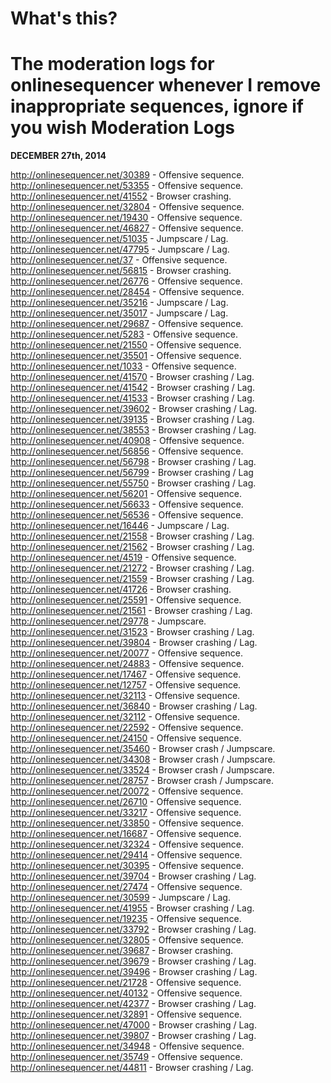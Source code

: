 What's this?
===============
The moderation logs for onlinesequencer whenever I remove inappropriate sequences, ignore if you wish
Moderation Logs
======
**DECEMBER 27th, 2014**

http://onlinesequencer.net/30389 - Offensive sequence.
http://onlinesequencer.net/53355 - Offensive sequence.
http://onlinesequencer.net/41552 - Browser crashing.
http://onlinesequencer.net/32804 - Offensive sequence.
http://onlinesequencer.net/19430 - Offensive sequence.
http://onlinesequencer.net/46827 - Offensive sequence.
http://onlinesequencer.net/51035 - Jumpscare / Lag.
http://onlinesequencer.net/47795 - Jumpscare / Lag.
http://onlinesequencer.net/37 - Offensive sequence.
http://onlinesequencer.net/56815 - Browser crashing.
http://onlinesequencer.net/26776 - Offensive sequence.
http://onlinesequencer.net/28454 - Offensive sequence.
http://onlinesequencer.net/35216 - Jumpscare / Lag.
http://onlinesequencer.net/35017 - Jumpscare / Lag.
http://onlinesequencer.net/29687 - Offensive sequence.
http://onlinesequencer.net/5283 - Offensive sequence.
http://onlinesequencer.net/21550 - Offensive sequence.
http://onlinesequencer.net/35501 - Offensive sequence.
http://onlinesequencer.net/1033 - Offensive sequence.
http://onlinesequencer.net/41570 - Browser crashing / Lag.
http://onlinesequencer.net/41542 - Browser crashing / Lag.
http://onlinesequencer.net/41533 - Browser crashing / Lag.
http://onlinesequencer.net/39602 - Browser crashing / Lag.
http://onlinesequencer.net/39135 - Browser crashing / Lag.
http://onlinesequencer.net/38553 - Browser crashing / Lag.
http://onlinesequencer.net/40908 - Offensive sequence.
http://onlinesequencer.net/56856 - Offensive sequence.
http://onlinesequencer.net/56798 - Browser crashing / Lag.
http://onlinesequencer.net/56799 - Browser crashing / Lag
http://onlinesequencer.net/55750 - Browser crashing / Lag.
http://onlinesequencer.net/56201 - Offensive sequence.
http://onlinesequencer.net/56633 - Offensive sequence.
http://onlinesequencer.net/56536 - Offensive sequence.
http://onlinesequencer.net/16446 - Jumpscare / Lag.
http://onlinesequencer.net/21558 - Browser crashing / Lag.
http://onlinesequencer.net/21562 - Browser crashing / Lag.
http://onlinesequencer.net/4519 - Offensive sequence.
http://onlinesequencer.net/21272 - Browser crashing / Lag.
http://onlinesequencer.net/21559 - Browser crashing / Lag.
http://onlinesequencer.net/41726 - Browser crashing.
http://onlinesequencer.net/25591 - Offensive sequence.
http://onlinesequencer.net/21561 - Browser crashing / Lag.
http://onlinesequencer.net/29778 - Jumpscare.
http://onlinesequencer.net/31523 - Browser crashing / Lag.
http://onlinesequencer.net/39804 - Browser crashing / Lag.
http://onlinesequencer.net/20077 - Offensive sequence.
http://onlinesequencer.net/24883 - Offensive sequence.
http://onlinesequencer.net/17467 - Offensive sequence.
http://onlinesequencer.net/12757 - Offensive sequence.
http://onlinesequencer.net/32113 - Offensive sequence.
http://onlinesequencer.net/36840 - Browser crashing / Lag.
http://onlinesequencer.net/32112 - Offensive sequence.
http://onlinesequencer.net/22592 - Offensive sequence.
http://onlinesequencer.net/24150 - Offensive sequence.
http://onlinesequencer.net/35460 - Browser crash / Jumpscare.
http://onlinesequencer.net/34308 - Browser crash / Jumpscare.
http://onlinesequencer.net/33524 - Browser crash / Jumpscare.
http://onlinesequencer.net/28757 - Browser crash / Jumpscare.
http://onlinesequencer.net/20072 - Offensive sequence.
http://onlinesequencer.net/26710 - Offensive sequence.
http://onlinesequencer.net/33217 - Offensive sequence.
http://onlinesequencer.net/33850 - Offensive sequence.
http://onlinesequencer.net/16687 - Offensive sequence.
http://onlinesequencer.net/32324 - Offensive sequence.
http://onlinesequencer.net/29414 - Offensive sequence.
http://onlinesequencer.net/30395 - Offensive sequence.
http://onlinesequencer.net/39704 - Browser crashing / Lag.
http://onlinesequencer.net/27474 - Offensive sequence.
http://onlinesequencer.net/30599 - Jumpscare / Lag.
http://onlinesequencer.net/41955 - Browser crashing / Lag.
http://onlinesequencer.net/19235 - Offensive sequence.
http://onlinesequencer.net/33792 - Browser crashing / Lag.
http://onlinesequencer.net/32805 - Offensive sequence.
http://onlinesequencer.net/39687 - Browser crashing.
http://onlinesequencer.net/39679 - Browser crashing / Lag.
http://onlinesequencer.net/39496 - Browser crashing / Lag.
http://onlinesequencer.net/21728 - Offensive sequence.
http://onlinesequencer.net/40132 - Offensive sequence.
http://onlinesequencer.net/42377 - Browser crashing / Lag.
http://onlinesequencer.net/32891 - Offensive sequence.
http://onlinesequencer.net/47000 - Browser crashing / Lag.
http://onlinesequencer.net/39807 - Browser crashing / Lag.
http://onlinesequencer.net/34948 - Offensive sequence.
http://onlinesequencer.net/35749 - Offensive sequence.
http://onlinesequencer.net/44811 - Browser crashing / Lag.

